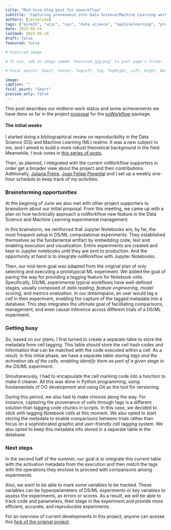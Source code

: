 ```yaml
---
title: "Mid-term blog post for noworkflow"
subtitle: "Capturing provenance into Data Science/Machine Learning workflows" 
authors: [jesselima]
tags: ["osre23", "ucsc", "nyu", "data science", "machinelearning", "provenance", "reproducibility"]
date: 2023-05-24
lastmod: 2023-05-24
draft: false
featured: false

# Featured image

# To use, add an image named `featured.jpg/png` to your page's folder.

# Focal points: Smart, Center, TopLeft, Top, TopRight, Left, Right, BottomLeft, Bottom, BottomRight.

image:
caption: ""
focal_point: "Smart"
preview_only: false
---
```


This post describes our midterm work status and some achievements we have done so far in the project [proposal](https://docs.google.com/document/d/1YMtPjZXcgt5eplyxIgQE8IBpQIiRlB9eqVSQiIPhXNU/edit#heading=h.nnxl1g16trg0) for the [noWorkflow](https://ucsc-ospo.github.io/project/osre23/nyu/noworkflow/) package. 


#### The initial weeks

I started doing a bibliographical review on reproducibility in the Data Science (DS) and Machine Learning (ML) realms. It was a new subject to me, and I aimed to build a more robust theoretical background in the field. Meanwhile, I took notes in [this series of posts](https://jaglima.github.io/). 

Then, as planned, I integrated with the current noWorkflow supporters in order get a broader view about the project and their contributions. Adittionally, [Juliana Freire](https://ucsc-ospo.github.io/author/juliana-freire/), [Joao Felipe Pimental](https://ucsc-ospo.github.io/author/joao-felipe-pimentel/) and I set up a weekly one-hour schedule to keep track of my activities. 

### Brainstorming opportunities

At the beginnig of June we also met with other project supporters to brainstorm about our initial proposal. From this meeting, we came up with a plan on how technically approach a noWorkflow new feature in the Data Science and Machine Learning experimental management. 

In this brainstorm, we reinforced that Jupyter Notebooks are, by far, the most frequent setup in DS/ML computational experiments. They established themselves as the fundamental artifact by embedding code, text and enabling execution and visualization. Entire experiments are created and kept in Jupyter notebooks until they are sent to production. And the opportunity at hand is to integrate noWorkflow with Jupyter Notebooks. 

Then, our mid-term goal was adapted from the original plan of only selecting and executing a prototypical ML experiment. We added the goal of paving the way for providing a tagging feature for Notebook cells. Specifically, DS/ML experimental typical workflows have well-defined stages, usually composed of _data reading_, _feature engineering_, _model scoring_, and _metrics evaluation_.  In our  dreamspace, an user would tag a cell in their experiment, enabling the capture of the tagged metadata into a database. This step integrates the ultimate goal of facilitating comparisons, management, and even causal inference across different trials of a DS/ML experiment. 

### Getting busy

So, based on our plans, I first turned to create a separate table to store the metadata from cell tagging. This table should store the cell hash codes and information that can be matched with the code executed within a cell. As a result, in this initial phase, we have a separate *table storing tags and the activation ids of the cells, enabling identify them as part of a given stage in the DS/ML experiment*. 

Simultaneously, I had to encapsulate the cell marking code into a function to make it cleaner. All this was done in Python programming, using fundamentals of OO development and using Git as the tool for versioning.

During this period, we also had to make choices along the way. For instance, capturing the provenance of cells through tags is a different solution than tagging code chunks in scripts. In this case, we decided to stick with tagging Notebook cells at this moment. We also opted to start storing the metadata to enable comparisons between trials rather than focus on a sophisticated graphic and user-friendly cell tagging system. We also opted to keep this metadata info stored in a separate table in the database.

### Next steps

In the second half of the summer, our goal is to integrate this current table with the activation metadata from the execution and then match the tags with the operations they enclose to proceed with comparisons among experiments. 

Also, we want to be able to mark some variables to be tracked. These variables can be hyperparameters of DS/ML experiments or key variables to assess the experiments, as errors or scores. As a result, we will be able to track code and parameters, their stage in the experiment and provide more efficient, accurate, and reproducible experiments.

For an overview of current developments in this project, anyone can acesse this [fork of the original project](https://github.com/jaglima/noworkflow).


